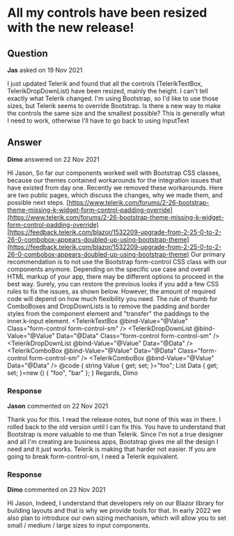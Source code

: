 # All my controls have been resized with the new release!

## Question

**Jas** asked on 19 Nov 2021

I just updated Telerik and found that all the controls (TelerikTextBox, TelerikDropDownList) have been resized, mainly the height. I can't tell exactly what Telerik changed. I'm using Bootstrap, so I'd like to use those sizes, but Telerik seems to override Bootstrap. Is there a new way to make the controls the same size and the smallest possible? This is generally what I need to work, otherwise I'll have to go back to using InputText <TelerikTextBox Class="form-control form-control-sm">

## Answer

**Dimo** answered on 22 Nov 2021

Hi Jason, So far our components worked well with Bootstrap CSS classes, because our themes contained workarounds for the integration issues that have existed from day one. Recently we removed these workarounds. Here are two public pages, which discuss the changes, why we made them, and possible next steps. [https://www.telerik.com/forums/2-26-bootstrap-theme-missing-k-widget-form-control-padding-override](https://www.telerik.com/forums/2-26-bootstrap-theme-missing-k-widget-form-control-padding-override) [https://feedback.telerik.com/blazor/1532209-upgrade-from-2-25-0-to-2-26-0-combobox-appears-doubled-up-using-bootstrap-theme](https://feedback.telerik.com/blazor/1532209-upgrade-from-2-25-0-to-2-26-0-combobox-appears-doubled-up-using-bootstrap-theme) Our primary recommendation is to not use the Bootstrap form-control CSS class with our components anymore. Depending on the specific use case and overall HTML markup of your app, there may be different options to proceed in the best way. Surely, you can restore the previous looks if you add a few CSS rules to fix the issues, as shown below. However, the amount of required code will depend on how much flexibility you need. The rule of thumb for ComboBoxes and DropDownLists is to remove the padding and border styles from the component element and "transfer" the paddings to the inner.k-input element. <TelerikTextBox @bind-Value="@Value" Class="form-control form-control-sm" /> <TelerikDropDownList @bind-Value="@Value" Data="@Data" Class="form-control form-control-sm" /> <TelerikDropDownList @bind-Value="@Value" Data="@Data" /> <TelerikComboBox @bind-Value="@Value" Data="@Data" Class="form-control form-control-sm" /> <TelerikComboBox @bind-Value="@Value" Data="@Data" /> <style> /* textbox */ input.form-control-sm, /* combobox, dropdownlist */.k-widget.form-control-sm { font-size: . 875em; border-radius: . 2rem;
} input.form-control-sm,.form-control-sm.k-input { padding: . 25rem. 5rem; height: auto;
}.k-widget.form-control:not(.k-textbox) { padding: 0; border: 0;
} input.form-control-sm { min-height: calc ( 1.5em + . 5rem + 2px );
} /* needed only in this example to display all components on a single row */.form-control { display: inline-block!important; width: 200px!important;
} </style> @code {
string Value { get; set; }="foo";
List<string> Data { get; set; }=new () { "foo", "bar" };
} Regards, Dimo

### Response

**Jason** commented on 22 Nov 2021

Thank you for this. I read the release notes, but none of this was in there. I rolled back to the old version until I can fix this. You have to understand that Bootstrap is more valuable to me than Telerik. Since I'm not a true designer and all I'm creating are business apps, Bootstrap gives me all the design I need and it just works. Telerik is making that harder not easier. If you are going to break form-control-sm, I need a Telerik equivalent.

### Response

**Dimo** commented on 23 Nov 2021

Hi Jason, Indeed, I understand that developers rely on our Blazor library for building layouts and that is why we provide tools for that. In early 2022 we also plan to introduce our own sizing mechanism, which will allow you to set small / medium / large sizes to input components.
